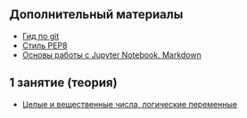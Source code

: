 ## Дополнительный материалы
* [Гид по git](https://github.com/rogovich/2020_CPK_Python_for_Data_Analysis-4/blob/master/01_Introduction/2020_CPK_1_0_git.ipynb)
* [Стиль PEP8](https://github.com/rogovich/2020_CPK_Python_for_Data_Analysis-4/blob/master/01_Introduction/2020_CPK_1_0_Coding_Style.ipynb) 
* [Основы работы с Jupyter Notebook. Markdown](https://github.com/rogovich/2020_CPK_Python_for_Data_Analysis-4/blob/master/01_Introduction/2020_CPK_1_0_Jupyter.ipynb)

## 1 занятие (теория)
* [Целые и вещественные числа, логические переменные](https://github.com/rogovich/2020_CPK_Python_for_Data_Analysis-4/blob/master/01_Introduction/2020_CPK_1_1_Int_Float_Bool.ipynb)
